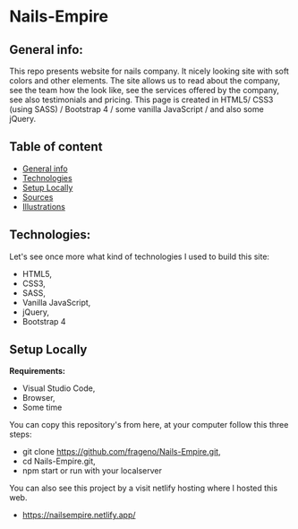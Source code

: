 # Nails-Empire

## General info:

This repo presents website for nails company. It nicely looking site with soft colors and other elements.
The site allows us to read about the company, see the team how the look like, see the services offered by the company, see also testimonials and pricing.
This page is created in HTML5/ CSS3 (using SASS) / Bootstrap 4 / some vanilla JavaScript / and also some jQuery.


## Table of content
* [General info](#general-info)
* [Technologies](#technologies)
* [Setup Locally](#setup-locally)
* [Sources](#sources)
* [Illustrations](#illustrations)

## Technologies:

Let's see once more what kind of technologies I used to build this site:

* HTML5,
* CSS3,
* SASS,
* Vanilla JavaScript,
* jQuery,
* Bootstrap 4

## Setup Locally
<b>Requirements:</b>

* Visual Studio Code,
* Browser,
* Some time

You can copy this repository's from here, at your computer follow this three steps:

* git clone https://github.com/frageno/Nails-Empire.git,
* cd Nails-Empire.git,
* npm start or run with your localserver 

You can also see this project by a visit netlify hosting where I hosted this web.

* https://nailsempire.netlify.app/

